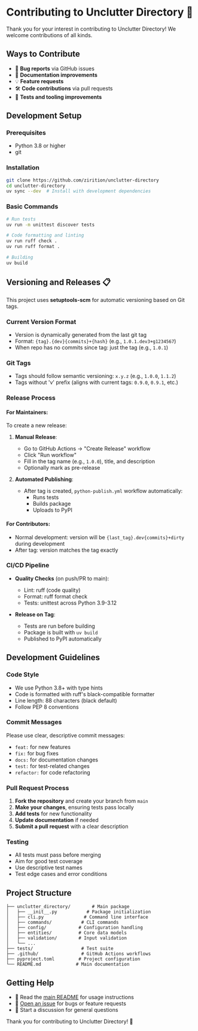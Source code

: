 # Contributing to Unclutter Directory 🤝

Thank you for your interest in contributing to Unclutter Directory! We welcome contributions of all kinds.

## Ways to Contribute

- 🐛 **Bug reports** via GitHub issues
- 📝 **Documentation improvements**
- 💡 **Feature requests**
- 🛠️ **Code contributions** via pull requests
- 🧪 **Tests and tooling improvements**

## Development Setup

### Prerequisites

- Python 3.8 or higher
- git

### Installation

```bash
git clone https://github.com/zirition/unclutter-directory
cd unclutter-directory
uv sync --dev  # Install with development dependencies
```

### Basic Commands

```bash
# Run tests
uv run -m unittest discover tests

# Code formatting and linting
uv run ruff check .
uv run ruff format .

# Building
uv build
```

## Versioning and Releases 📋

This project uses **setuptools-scm** for automatic versioning based on Git tags.

### Current Version Format
- Version is dynamically generated from the last git tag
- Format: `{tag}.{dev}{commits}+{hash}` (e.g., `1.0.1.dev3+g1234567`)
- When repo has no commits since tag: just the tag (e.g., `1.0.1`)

### Git Tags
- Tags should follow semantic versioning: `x.y.z` (e.g., `1.0.0`, `1.1.2`)
- Tags without 'v' prefix (aligns with current tags: `0.9.0`, `0.9.1`, etc.)

### Release Process

#### For Maintainers:
To create a new release:

1. **Manual Release**:
   - Go to GitHub Actions → "Create Release" workflow
   - Click "Run workflow"
   - Fill in the tag name (e.g., `1.0.0`), title, and description
   - Optionally mark as pre-release

2. **Automated Publishing**:
   - After tag is created, `python-publish.yml` workflow automatically:
     - Runs tests
     - Builds package
     - Uploads to PyPI

#### For Contributors:
- Normal development: version will be `{last_tag}.dev{commits}+dirty` during development
- After tag: version matches the tag exactly

### CI/CD Pipeline

- **Quality Checks** (on push/PR to main):
  - Lint: ruff (code quality)
  - Format: ruff format check
  - Tests: unittest across Python 3.9-3.12

- **Release on Tag**:
  - Tests are run before building
  - Package is built with `uv build`
  - Published to PyPI automatically

## Development Guidelines

### Code Style
- We use Python 3.8+ with type hints
- Code is formatted with ruff's black-compatible formatter
- Line length: 88 characters (black default)
- Follow PEP 8 conventions

### Commit Messages
Please use clear, descriptive commit messages:
- `feat:` for new features
- `fix:` for bug fixes
- `docs:` for documentation changes
- `test:` for test-related changes
- `refactor:` for code refactoring

### Pull Request Process

1. **Fork the repository** and create your branch from `main`
2. **Make your changes**, ensuring tests pass locally
3. **Add tests** for new functionality
4. **Update documentation** if needed
5. **Submit a pull request** with a clear description

### Testing
- All tests must pass before merging
- Aim for good test coverage
- Use descriptive test names
- Test edge cases and error conditions

## Project Structure

```
├── unclutter_directory/        # Main package
│   ├── __init__.py           # Package initialization
│   ├── cli.py               # Command line interface
│   ├── commands/           # CLI commands
│   ├── config/            # Configuration handling
│   ├── entities/          # Core data models
│   ├── validation/        # Input validation
│   └── ...
├── tests/                  # Test suite
├── .github/                # GitHub Actions workflows
├── pyproject.toml         # Project configuration
└── README.md             # Main documentation
```

## Getting Help

- 📖 Read the [main README](README.md) for usage instructions
- 🐞 [Open an issue](https://github.com/zirition/unclutter-directory/issues) for bugs or feature requests
- 💬 Start a discussion for general questions

Thank you for contributing to Unclutter Directory! 🎉